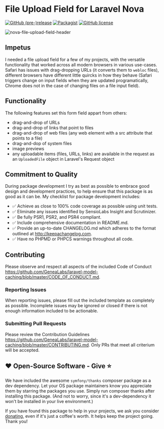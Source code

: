 # File Upload Field for Laravel Nova

[![GitHub (pre-)release](https://img.shields.io/github/release/GeneaLabs/nova-file-upload-field/all.svg)](https://github.com/GeneaLabs/nova-file-upload-field)
[![Packagist](https://img.shields.io/packagist/dt/GeneaLabs/nova-file-upload-field.svg)](https://packagist.org/packages/genealabs/nova-file-upload-field)
[![GitHub license](https://img.shields.io/badge/license-MIT-blue.svg)](https://raw.githubusercontent.com/GeneaLabs/nova-file-upload-field/master/LICENSE)

![nova-file-upload-field-header](https://user-images.githubusercontent.com/1791050/59730775-7efdf400-91f8-11e9-90f4-cd85866be75f.png)

## Impetus
I needed a file upload field for a few of my projects, with the versatile functionality that worked across all modern browsers in various use-cases. Safari has issues with drag-dropping URLs (it converts them to `webloc` files), different browsers have different little quircks in how they behave (Safari triggers change on input fields when they are updated programatically, Chrome does not in the case of changing files on a file input field).

## Functionality
The following features set this form field appart from others:
- drag-and-drop of URLs
- drag-and-drop of links that point to files
- drag-and-drop of web files (any web element with a src attribute that points to a file)
- drag-and-dop of system files
- image previews
- any uploadable items (files, URLs, links) are available in the request as an `UploadedFile` object in Laravel's Request object

## Commitment to Quality
During package development I try as best as possible to embrace good design and development practices, to help ensure that this package is as good as it can
be. My checklist for package development includes:

-   ✅ Achieve as close to 100% code coverage as possible using unit tests.
-   ✅ Eliminate any issues identified by SensioLabs Insight and Scrutinizer.
-   ✅ Be fully PSR1, PSR2, and PSR4 compliant.
-   ✅ Include comprehensive documentation in README.md.
-   ✅ Provide an up-to-date CHANGELOG.md which adheres to the format outlined
    at <http://keepachangelog.com>.
-   ✅ Have no PHPMD or PHPCS warnings throughout all code.

## Contributing
Please observe and respect all aspects of the included Code of Conduct <https://github.com/GeneaLabs/laravel-model-caching/blob/master/CODE_OF_CONDUCT.md>.

### Reporting Issues
When reporting issues, please fill out the included template as completely as
possible. Incomplete issues may be ignored or closed if there is not enough
information included to be actionable.

### Submitting Pull Requests
Please review the Contribution Guidelines <https://github.com/GeneaLabs/laravel-model-caching/blob/master/CONTRIBUTING.md>.
Only PRs that meet all criterium will be accepted.

## ❤️ Open-Source Software - Give ⭐️
We have included the awesome `symfony/thanks` composer package as a dev dependency. Let your OS package maintainers know you appreciate them by starring the packages you use. Simply run composer thanks after installing this package. (And not to worry, since it's a dev-dependency it won't be installed in your
live environment.)

If you have found this package to help in your projects, we ask you consider [donating](https://www.patreon.com/mikebronner), even if it's just a coffee's worth. It helps keep the project going. Thank you!
